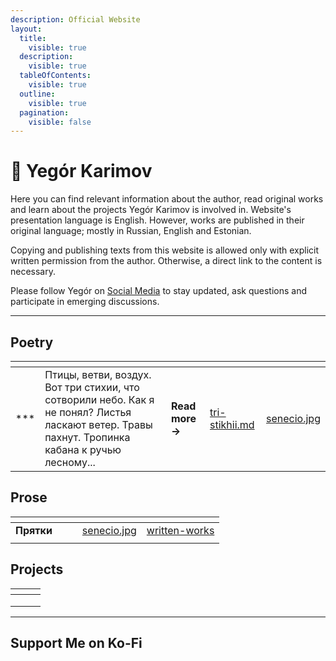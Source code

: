 ```yaml
---
description: Official Website
layout:
  title:
    visible: true
  description:
    visible: true
  tableOfContents:
    visible: true
  outline:
    visible: true
  pagination:
    visible: false
---
```


# 👋 Yegór Karimov

Here you can find relevant information about the author, read original works and learn about the projects Yegór Karimov is involved in. Website's presentation language is English. However, works are published in their original language; mostly in Russian, English and Estonian.

Copying and publishing texts from this website is allowed only with explicit written permission from the author. Otherwise, a direct link to the content is necessary.

Please follow Yegór on [Social Media](overview/social-media.md) to stay updated, ask questions and participate in emerging discussions.

***

## Poetry

<table data-card-size="large" data-view="cards"><thead><tr><th></th><th></th><th></th><th data-hidden data-card-target data-type="content-ref"></th><th data-hidden data-card-cover data-type="files"></th></tr></thead><tbody><tr><td>***</td><td>Птицы, ветви, воздух. Вот три стихии, что сотворили небо. Как я не понял? Листья ласкают ветер. Травы пахнут. Тропинка кабана к ручью лесному...</td><td><strong>Read more -></strong></td><td><a href="poetry/poetry/tri-stikhii.md">tri-stikhii.md</a></td><td><a href=".gitbook/assets/senecio.jpg">senecio.jpg</a></td></tr></tbody></table>

## Prose

<table data-card-size="large" data-view="cards"><thead><tr><th></th><th></th><th></th><th data-hidden data-card-cover data-type="files"></th><th data-hidden data-card-target data-type="content-ref"></th></tr></thead><tbody><tr><td><strong>Прятки</strong></td><td></td><td></td><td><a href=".gitbook/assets/senecio.jpg">senecio.jpg</a></td><td><a href="prose/written-works/">written-works</a></td></tr><tr><td></td><td></td><td></td><td></td><td></td></tr></tbody></table>

## Projects

<table data-view="cards"><thead><tr><th></th><th></th><th></th></tr></thead><tbody><tr><td></td><td></td><td></td></tr><tr><td></td><td></td><td></td></tr><tr><td></td><td></td><td></td></tr></tbody></table>

***

## Support Me on Ko-Fi
